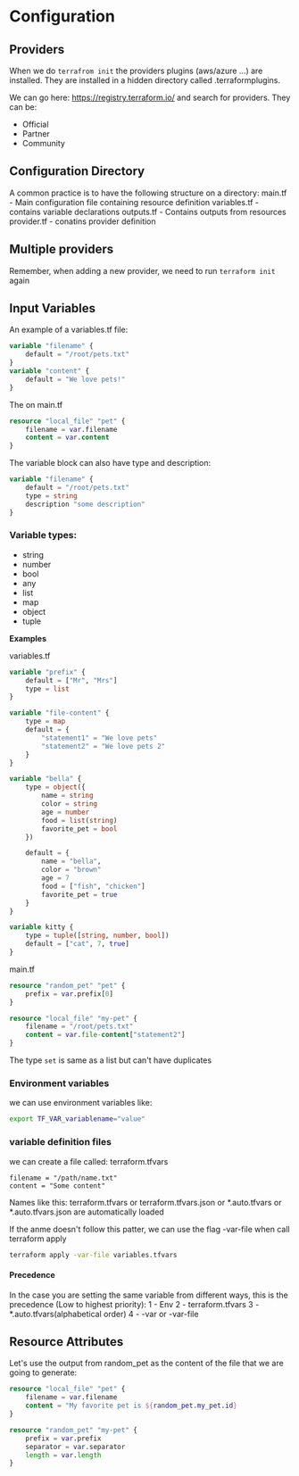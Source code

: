 # Configuration

## Providers

When we do `terrafrom init` the providers plugins (aws/azure ...) are installed.
They are installed in a hidden directory called .terraformplugins.

We can go here: https://registry.terraform.io/ and search for providers.
They can be:
- Official
- Partner
- Community

## Configuration Directory
A common practice is to have the following structure on a directory:
main.tf - Main configuration file containing resource definition
variables.tf - contains variable declarations
outputs.tf - Contains outputs from resources
provider.tf - conatins provider definition

## Multiple providers
Remember, when adding a new provider, we need to run `terraform init` again

## Input Variables
An example of a variables.tf file:

```terraform
variable "filename" {
    default = "/root/pets.txt"
}
variable "content" {
    default = "We love pets!"
}
```

The on main.tf

```terraform
resource "local_file" "pet" {
    filename = var.filename
    content = var.content
}
```

The variable block can also have type and description:

```terraform
variable "filename" {
    default = "/root/pets.txt"
    type = string
    description "some description"
}
```

### Variable types:
- string
- number
- bool
- any
- list
- map
- object
- tuple

**Examples**

variables.tf

```terraform
variable "prefix" {
    default = ["Mr", "Mrs"]
    type = list
}

variable "file-content" {
    type = map
    default = {
        "statement1" = "We love pets"
        "statement2" = "We love pets 2"
    }
}

variable "bella" {
    type = object({
        name = string
        color = string
        age = number
        food = list(string)
        favorite_pet = bool
    })

    default = {
        name = "bella",
        color = "brown"
        age = 7
        food = ["fish", "chicken"]
        favorite_pet = true
    }
}

variable kitty {
    type = tuple([string, number, bool])
    default = ["cat", 7, true]
}

```

main.tf

```terraform
resource "random_pet" "pet" {
    prefix = var.prefix[0]
}

resource "local_file" "my-pet" {
    filename = "/root/pets.txt"
    content = var.file-content["statement2"]
}

```

The type `set` is same as a list but can't have duplicates

### Environment variables
we can use environment variables like:

```bash
export TF_VAR_variablename="value"
```

### variable definition files
we can create a file called: terraform.tfvars

```
filename = "/path/name.txt"
content = "Some content"
```

Names like this:
terraform.tfvars or terraform.tfvars.json or *.auto.tfvars or *.auto.tfvars.json are automatically loaded

If the anme doesn't follow this patter, we can use the flag -var-file when call terraform apply

```bash
terraform apply -var-file variables.tfvars
```

#### Precedence

In the case you are setting the same variable from different ways, this is the precedence (Low to highest priority):
1 - Env
2 - terraform.tfvars
3 - *.auto.tfvars(alphabetical order)
4 - -var or -var-file

## Resource Attributes

Let's use the output from random_pet as the content of the file that we are going to generate:

```terraform
resource "local_file" "pet" {
    filename = var.filename
    content = "My favorite pet is ${random_pet.my_pet.id}
}

resource "random_pet" "my-pet" {
    prefix = var.prefix
    separator = var.separator
    length = var.length
}
```